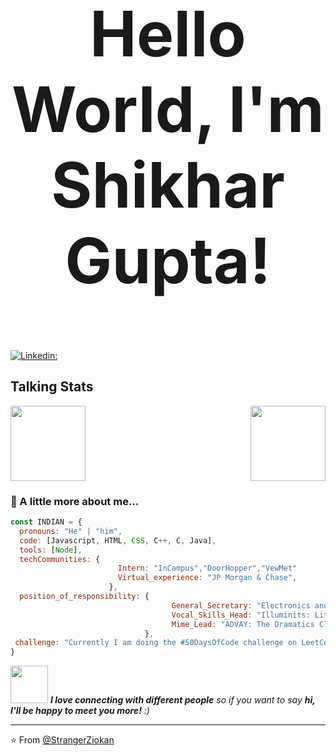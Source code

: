 

<h2 align="center" style="font-size:100px">Hello World, I'm Shikhar Gupta!</h2>


[![Linkedin: ](https://img.shields.io/badge/--blue?style=flat-square&logo=Linkedin&logoColor=white&link=https://www.linkedin.com/in/shikhar-gupta-a02515172/)](https://www.linkedin.com/in/shikhar-gupta-a02515172/)

## Talking Stats
<span>
  
<img align="right" src="https://camo.githubusercontent.com/992babdffd8c74a1502de375fbdf7e4d54773242/68747470733a2f2f6d656469612e67697068792e636f6d2f6d656469612f53576f536b4e36447854737a71494b4571762f67697068792e676966" width="120">

<img src="https://github-readme-stats.vercel.app/api?username=StrangerZiokan&show_icons=true&count_private=true"  width="120" /></div>

</span>

<div>
  
### 🤵 A little more about me...  

```javascript
const INDIAN = {
  pronouns: "He" | "him",
  code: [Javascript, HTML, CSS, C++, C, Java],
  tools: [Node],
  techCommunities: {
                        Intern: "InCampus","DoorHopper","VewMet"
                        Virtual_experience: "JP Morgan & Chase",
                      },
  position_of_responsibility: {
                                    General_Secretary: "Electronics and Communication Society",
                                    Vocal_Skills_Head: "Illuminits: Literary Publication and Fine Arts Society",
                                    Mime_Lead: "ADVAY: The Dramatics Club"
                              },
 challenge: "Currently I am doing the #50DaysOfCode challenge on LeetCode to hone my competitive coding skills"
}
```



</div>

<img src="https://media.giphy.com/media/LnQjpWaON8nhr21vNW/giphy.gif" width="60"> <em><b>I love connecting with different people</b> so if you want to say <b>hi, I'll be happy to meet you more!</b> :)</em>

---

⭐️ From [@StrangerZiokan](https://git.io/JUcqO)
